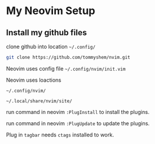 # My Neovim Setup

## Install my github files

clone github into location `~/.config/`

```bash
git clone https://github.com/tommyshem/nvim.git 
```
Neovim uses config file `~/.config/nvim/init.vim`

Neovim uses loactions

`~/.config/nvim/`

`~/.local/share/nvim/site/`

run command in neovim `:PlugInstall` to install the plugins.

run command in neovim `:PlugUpdate` to update the plugins.

Plug in `tagbar` needs `ctags` installed to work.